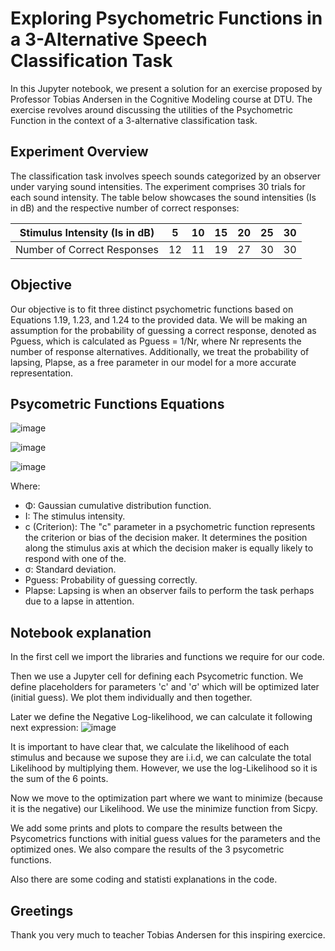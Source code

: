 # Exploring Psychometric Functions in a 3-Alternative Speech Classification Task

In this Jupyter notebook, we present a solution for an exercise proposed by Professor Tobias Andersen in the Cognitive Modeling course at DTU. The exercise revolves around discussing the utilities of the Psychometric Function in the context of a 3-alternative classification task.

## Experiment Overview

The classification task involves speech sounds categorized by an observer under varying sound intensities. The experiment comprises 30 trials for each sound intensity. The table below showcases the sound intensities (Is in dB) and the respective number of correct responses:

| Stimulus Intensity (Is in dB) | 5 | 10 | 15 | 20 | 25 | 30 |
|-------------------------------|---|----|----|----|----|----|
| Number of Correct Responses    | 12| 11 | 19 | 27 | 30 | 30 |

## Objective

Our objective is to fit three distinct psychometric functions based on Equations 1.19, 1.23, and 1.24 to the provided data. We will be making an assumption for the probability of guessing a correct response, denoted as Pguess, which is calculated as Pguess = 1/Nr, where Nr represents the number of response alternatives. Additionally, we treat the probability of lapsing, Plapse, as a free parameter in our model for a more accurate representation.

## Psycometric Functions Equations

![image](https://github.com/adrianlopezpirvu/DTU/assets/116965884/93468873-1817-408a-b63c-016ec2d1f6dd)

![image](https://github.com/adrianlopezpirvu/DTU/assets/116965884/35820d4e-fecf-4b37-9a9d-fe545543d756)

![image](https://github.com/adrianlopezpirvu/DTU/assets/116965884/21930dca-63c5-4326-a087-496b5d6838df)

Where:
- Φ: Gaussian cumulative distribution function.
- I: The stimulus intensity.
- c (Criterion): The "c" parameter in a psychometric function represents the criterion or bias                    of the decision maker. It determines the position along the stimulus axis at                    which the decision maker is equally likely to respond with one of the.
- σ: Standard deviation.
- Pguess: Probability of guessing correctly.
- Plapse: Lapsing is when an observer fails to perform the task perhaps due to a lapse in attention.

## Notebook explanation

In the first cell we import the libraries and functions we require for our code. 

Then we use a Jupyter cell for defining each Psycometric function. We define placeholders for parameters 'c' and 'σ' which will be optimized later (initial guess). We plot them individually and then together.

Later we define the Negative Log-likelihood, we can calculate it following next expression:
​![image](https://github.com/adrianlopezpirvu/DTU/assets/116965884/4aa53354-7c69-42dd-8f74-15ac6dcfd24b)

It is important to have clear that, we calculate the likelihood of each stimulus and because we supose they are i.i.d, we can calculate the total Likelihood by multiplying them. However, we use the log-Likelihood so it is the sum of the 6 points.

Now we move to the optimization part where we want to minimize (because it is the negative) our Likelihood. We use the minimize function from Sicpy.

We add some prints and plots to compare the results between the Psycometrics functions with initial guess values for the parameters and the optimized ones. We also compare the results of the 3 psycometric functions.

Also there are some coding and statisti explanations in the code.

## Greetings

Thank you very much to teacher Tobias Andersen for this inspiring exercice.


